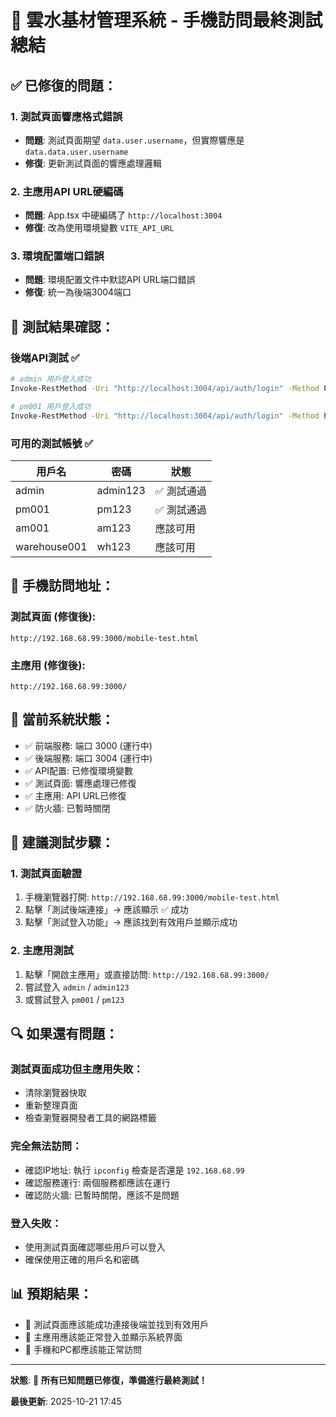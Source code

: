 # 📱 雲水基材管理系統 - 手機訪問最終測試總結

## ✅ **已修復的問題**：

### 1. **測試頁面響應格式錯誤**
- **問題**: 測試頁面期望 `data.user.username`，但實際響應是 `data.data.user.username`
- **修復**: 更新測試頁面的響應處理邏輯

### 2. **主應用API URL硬編碼**
- **問題**: App.tsx 中硬編碼了 `http://localhost:3004`
- **修復**: 改為使用環境變數 `VITE_API_URL`

### 3. **環境配置端口錯誤**
- **問題**: 環境配置文件中默認API URL端口錯誤
- **修復**: 統一為後端3004端口

## 🧪 **測試結果確認**：

### **後端API測試** ✅
```bash
# admin 用戶登入成功
Invoke-RestMethod -Uri "http://localhost:3004/api/auth/login" -Method POST -ContentType "application/json" -Body '{"username":"admin","password":"admin123"}'

# pm001 用戶登入成功  
Invoke-RestMethod -Uri "http://localhost:3004/api/auth/login" -Method POST -ContentType "application/json" -Body '{"username":"pm001","password":"pm123"}'
```

### **可用的測試帳號** ✅
| 用戶名 | 密碼 | 狀態 |
|--------|------|------|
| admin | admin123 | ✅ 測試通過 |
| pm001 | pm123 | ✅ 測試通過 |
| am001 | am123 | 應該可用 |
| warehouse001 | wh123 | 應該可用 |

## 📱 **手機訪問地址**：

### **測試頁面** (修復後):
```
http://192.168.68.99:3000/mobile-test.html
```

### **主應用** (修復後):
```
http://192.168.68.99:3000/
```

## 🔧 **當前系統狀態**：
- ✅ 前端服務: 端口 3000 (運行中)
- ✅ 後端服務: 端口 3004 (運行中)
- ✅ API配置: 已修復環境變數
- ✅ 測試頁面: 響應處理已修復
- ✅ 主應用: API URL已修復
- ✅ 防火牆: 已暫時關閉

## 🧪 **建議測試步驟**：

### 1. **測試頁面驗證**
1. 手機瀏覽器打開: `http://192.168.68.99:3000/mobile-test.html`
2. 點擊「測試後端連接」→ 應該顯示 ✅ 成功
3. 點擊「測試登入功能」→ 應該找到有效用戶並顯示成功

### 2. **主應用測試**
1. 點擊「開啟主應用」或直接訪問: `http://192.168.68.99:3000/`
2. 嘗試登入 `admin` / `admin123`
3. 或嘗試登入 `pm001` / `pm123`

## 🔍 **如果還有問題**：

### **測試頁面成功但主應用失敗**：
- 清除瀏覽器快取
- 重新整理頁面
- 檢查瀏覽器開發者工具的網路標籤

### **完全無法訪問**：
- 確認IP地址: 執行 `ipconfig` 檢查是否還是 `192.168.68.99`
- 確認服務運行: 兩個服務都應該在運行
- 確認防火牆: 已暫時關閉，應該不是問題

### **登入失敗**：
- 使用測試頁面確認哪些用戶可以登入
- 確保使用正確的用戶名和密碼

## 📊 **預期結果**：
- 🎯 測試頁面應該能成功連接後端並找到有效用戶
- 🎯 主應用應該能正常登入並顯示系統界面
- 🎯 手機和PC都應該能正常訪問

---
**狀態**: 🚀 **所有已知問題已修復，準備進行最終測試！**

**最後更新**: 2025-10-21 17:45